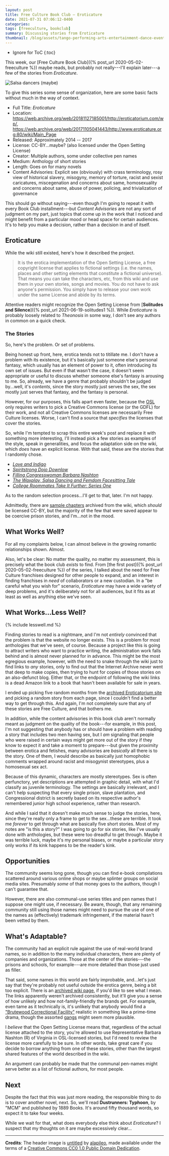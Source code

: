 ```yaml
---
layout: post
title: Free Culture Book Club — Eroticature
date: 2021-07-31 07:06:12-0400
categories:
tags: [freeculture, bookclub]
summary: Discussing stories from Eroticature
thumbnail: /blog/assets/tango-performing-arts-entertainment-dance-event-performance-1509727-pxhere.com.png
---
```


* Ignore for ToC
{:toc}

This week, our [Free Culture Book Club]({% post_url 2020-05-02-freeculture %}) maybe reads, but probably not really---I'll explain later---a few of the stories from *Eroticature*.

![Salsa dancers (maybe)](/blog/assets/tango-performing-arts-entertainment-dance-event-performance-1509727-pxhere.com.png "Not accurate to any story...")

To give this series some sense of organization, here are some basic facts without much in the way of context.

 * Full Title:  *Eroticature*
 * Location:  <https://web.archive.org/web/20181127185001/http://eroticatorium.com/wp/>, <https://web.archive.org/web/20171105041443/http://www.eroticature.org:80/wiki/Main_Page>
 * Released:  Approximately 2014 -- 2017
 * License:  CC-BY...maybe? (also licensed under the Open Setting License)
 * Creator:  Multiple authors, some under collective pen names
 * Medium:  Anthology of short stories
 * Length:  Goes on for many novels
 * Content Advisories:  Explicit sex (obviously) with crass terminology, rosy view of historical slavery, misogyny, memory of torture, racist and sexist caricatures, miscegenation and concerns about same, homosexuality and concerns about same, abuse of power, policing, and trivialization of governance

This should go without saying---even though I'm going to repeat it with every Book Club installment---but *Content Advisories* are not any sort of judgment on my part, just topics that come up in the work that I noticed and might benefit from a particular mood or head space for certain audiences.  It's to help you make a decision, rather than a decision in and of itself.

## Eroticature

While the wiki still existed, here's how it described the project.

 > It is the erotica implementation of the Open Setting License, a free copyright license that applies to fictional settings (i.e. the names, places and other setting elements that constitute a fictional universe). That means you can take the characters, etc, from this wiki and use them in your own stories, songs and movies. You do not have to ask anyone's permission. You simply have to release your own work under the same License and abide by its terms.

Attentive readers might recognize the Open Setting License from [**Solitudes and Silence**]({% post_url 2021-06-19-solitudes1 %}).  While *Eroticature* is probably loosely related to *Theonosis* in some way, I don't see any authors in common on a quick check.

### The Stories

So, here's the problem.  Or set of problems.

Being honest up front, here, erotica tends not to titillate me.  I don't have a problem with its existence, but it's basically just someone else's personal fantasy, which usually has an element of power to it, often introducing its own set of issues.  But even if that wasn't the case, it doesn't seem appropriate or useful to discuss whether someone else's fantasy is arousing to me.  So, already, we have a genre that probably shouldn't be judged by...well, it's *contents*, since the story mostly just serves the sex, the sex mostly just serves that fantasy, and the fantasy is personal.

However, for our purposes, this falls apart even faster, because the [OSL](https://web.archive.org/web/20170430130839/http://www.theonosis.com/wiki/Theonosis:Open_Setting_License) only requires writers to pick a Creative Commons license (or the GDFL) for their work, and not all Creative Commons licenses are necessarily Free Culture licenses.  Worse, I can't find a source that *specifies* the licenses that cover the stories.

So, while I'm tempted to scrap this entire week's post and replace it with something more interesting, I'll instead pick a few stories as examples of the style, speak in generalities, and focus the adaptation side on the wiki, which *does* have an explicit license.  With that said, these are the stories that I randomly chose.

 * [*Love and Indigo*](https://web.archive.org/web/20181003221532/http://eroticatorium.com/wp/?m=201601#post-1475)
 * [*Spiritstrong Dojo Downlow*](https://web.archive.org/web/20181003221748/http://eroticatorium.com/wp/?m=201501#post-813)
 * [*Filling Congresswoman Barbara Nashton*](https://web.archive.org/web/20181003221527/http://eroticatorium.com/wp/?m=201505#post-933)
 * [*The Waxplay, Salsa Dancing and Femdom Facesitting Tale*](https://web.archive.org/web/20181003221331/http://eroticatorium.com/wp/?m=201511#post-1334)
 * [*College Roommates Take It Further: Series One*](https://web.archive.org/web/20181003221336/http://eroticatorium.com/wp/?m=201605#post-1619)

As to the random selection process...I'll get to that, later.  I'm not happy.

Admittedly, there are [sample chapters](https://web.archive.org/web/20170827040114/http://www.eroticature.org/wiki/Category:Sample_chapters) archived from the wiki, which *should* be licensed CC-BY, but the majority of the few that were saved appear to be coercive prison stories, and I'm...not in the mood.

## What Works Well?

For all my complaints below, I can almost believe in the growing romantic relationships shown.  Almost.

Also, let's be clear:  No matter the quality, no matter my assessment, this is precisely what the book club *exists* to find.  From [the first post]({% post_url 2020-05-02-freeculture %}) of the series, I talked about the need for Free Culture franchises designed for other people to expand, and an interest in finding franchises in *need* of collaborators or a new custodian.  In a "be careful what you wish for" scenario, *Eroticature* may have a wide variety of deep problems, and it's deliberately not for all audiences, but it fits as at least as well as anything else we've seen.

## What Works...Less Well?

{% include lesswell.md %}

Finding stories to read is a nightmare, and I'm not *entirely* convinced that the problem is that the website no longer exists.  This is a problem for most anthologies that we've seen, of course.  Because a project like this is going to attract writers who want to practice writing, the administration work falls behind and is almost never planned for in advance.  This might be the most egregious example, however, with the need to snake through the wiki just to find links to *any* stories, only to find out that the Internet Archive never went that deep to make copies, then trying to hunt for copies of those stories on an also-defunct blog.  Either that, or the endpoint of following the wiki links is a dead Amazon link to a book that hasn't been available for sale in years.

I ended up picking five random months from the [archived Eroticatorium site](https://web.archive.org/web/20181003221527/http://eroticatorium.com) and picking a random story from each page, since I couldn't find a better way to get through this.  And again, I'm not completely sure that any of these stories are Free Culture, and that bothers me.

In addition, while the content advisories in this book club aren't normally meant as judgment on the quality of the book---for example, in this post, I'm not suggesting that anybody has or should have a problem with reading a story that includes two men having sex, but I *am* signaling that people who were raised in certain ways might get more out of the story if they know to expect it and take a moment to prepare---but given the proximity between erotica and fetishes, many advisories are *basically* all there is to the story.  One of them, I would describe as basically just homophobic comments wrapped around racist and misogynist stereotypes, plus a homosexual sex act.

Because of this dynamic, characters are mostly stereotypes.  Sex is often perfunctory, yet descriptions are attempted in graphic detail, with what I'd classify as juvenile terminology.  The settings are basically irrelevant, and I can't help suspecting that every single prison, slave plantation, and Congressional district is secretly based on its respective author's remembered junior high school experience, rather than research.

And while I said that it doesn't make much sense to judge the stories, here, since they're really only a frame to get to the sex...these are terrible.  It took me *forever* to get through what are basically five short stories.  Most of my notes are "is this a story?"  I was going to go for six stories, like I've usually done with anthologies, but these were too dreadful to get through.  Maybe it was terrible luck, maybe it's my personal biases, or maybe a particular story only works if its kink happens to be the reader's kink.

## Opportunities

The community seems long gone, though you can find e-book compilations scattered around various online shops or maybe splinter groups on social media sites.  Presumably *some* of that money goes to the authors, though I can't guarantee that.

However, there are also communal-use series titles and pen names that I suppose one might use, if necessary.  Be aware, though, that any remaining community still using those names might need to pursue the use of one of the names as (effectively) trademark infringement, if the material hasn't been vetted by them.

## What's Adaptable?

The community had an explicit rule against the use of real-world brand names, so in addition to the many individual characters, there are plenty of companies and organizations.  Those at the center of the stories---the prisons and schools, for example---are more detailed than those just used as filler.

That said, some names in this world are fairly improbable, and...let's just say that they're probably not useful outside the erotica genre, being a bit too explicit.  There is an [archived wiki page](https://web.archive.org/web/20150626153923/http://www.eroticature.org/wiki/Category:Projects), if you'd like to see what I mean.  The links apparently weren't archived consistently, but it'll give you a sense of how unlikely and how not-family-friendly the brands get.  For example, even tame as it technically is, it's unlikely that anybody would find a ["Brutewood Correctional Facility"](https://web.archive.org/web/20170925041058/http://www.eroticature.org/wiki/Brutewood_Correctional_Facility) realistic in something like a prime-time drama, though the assorted [gangs](https://web.archive.org/web/20170925041058/http://www.eroticature.org/wiki/Brutewood_Correctional_Facility) might seem more plausible.

I *believe* that the Open Setting License means that, regardless of the actual license attached to the story, you're allowed to use Representative Barbara Nashton (R) of Virginia in OSL-licensed stories, but I'd need to review the license more carefully to be sure.  In other words, take great care if you decide to borrow anything from one of these stories, other than the largest shared features of the world described in the wiki.

An argument can probably be made that the communal pen-names might serve better as a list of fictional authors, for most people.

## Next

Despite the fact that this was just more reading, the responsible thing to do is to cover another novel, next.  So, we'll read **Dustrunners:  Typhoon**, by "MCM" and published by 1889 Books.  It's around fifty thousand words, so expect it to take four weeks.

While we wait for that, what does everybody else think about *Eroticature*?  I suspect that my thoughts on it are maybe excessively clear...

* * *

**Credits**:  The header image is [untitled](https://pxhere.com/en/photo/1509727) by [alapileo](https://pxhere.com/en/photographer/1897607), made available under the terms of a [Creative Commons CC0 1.0 Public Domain Dedication](https://creativecommons.org/publicdomain/zero/1.0/).
